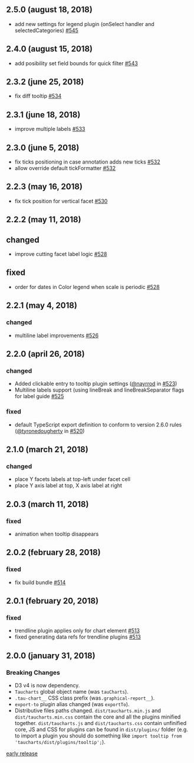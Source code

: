 ## 2.5.0 (august 18, 2018)

- add new settings for legend plugin (onSelect handler and selectedCategories) [#545](https://github.com/TargetProcess/tauCharts/pull/545)

## 2.4.0 (august 15, 2018)

- add posibility set field bounds for quick filter [#543](https://github.com/TargetProcess/tauCharts/pull/543)

## 2.3.2 (june 25, 2018)

- fix diff tooltip [#534](https://github.com/TargetProcess/tauCharts/pull/534)

## 2.3.1 (june 18, 2018)

- improve multiple labels [#533](https://github.com/TargetProcess/tauCharts/pull/533)

## 2.3.0 (june 5, 2018)

- fix ticks positioning in case annotation adds new ticks [#532](https://github.com/TargetProcess/tauCharts/pull/532)
- allow override default tickFormatter [#532](https://github.com/TargetProcess/tauCharts/pull/532)

## 2.2.3 (may 16, 2018)

- fix tick position for vertical facet [#530](https://github.com/TargetProcess/tauCharts/pull/530)

## 2.2.2 (may 11, 2018)

## changed

- improve cutting facet label logic [#528](https://github.com/TargetProcess/tauCharts/pull/528)

## fixed

- order for dates in Color legend when scale is periodic [#528](https://github.com/TargetProcess/tauCharts/pull/528)


## 2.2.1 (may 4, 2018)

### changed

- multiline label improvements [#526](https://github.com/TargetProcess/tauCharts/pull/526)




## 2.2.0 (april 26, 2018)

### changed

- Added clickable entry to tooltip plugin settings ([@nayrrod](https://github.com/nayrrod) in [#523](https://github.com/TargetProcess/tauCharts/pull/523))
- Multiline labels support (using lineBreak and lineBreakSeparator flags for label guide [#525](https://github.com/TargetProcess/tauCharts/pull/525)

### fixed
- default TypeScript export definition to conform to version 2.6.0 rules
  ([@tyronedougherty](https://github.com/tyronedougherty) in [#520](https://github.com/TargetProcess/tauCharts/pull/520))

## 2.1.0 (march 21, 2018)

### changed

- place Y facets labels at top-left under facet cell
- place Y axis label at top, X axis label at right


## 2.0.3 (march 11, 2018)

### fixed

- animation when tooltip disappears

## 2.0.2 (february 28, 2018)

### fixed

- fix build bundle [#514](https://github.com/TargetProcess/tauCharts/pull/514)

## 2.0.1 (february 20, 2018)

### fixed

- trendline plugin applies only for chart element [#513](https://github.com/TargetProcess/tauCharts/pull/513)
- fixed generating data refs for trendline plugins [#513](https://github.com/TargetProcess/tauCharts/pull/513)

## 2.0.0 (january 31, 2018)

### Breaking Changes

- D3 v4 is now dependency.
- `Taucharts` global object name (was `tauCharts`).
- `.tau-chart__` CSS class prefix (was`.graphical-report__`).
- `export-to` plugin alias changed (was `exportTo`).
- Distributive files paths changed. `dist/taucharts.min.js` and `dist/taucharts.min.css` contain the core and all the plugins minified together. `dist/taucharts.js` and `dist/taucharts.css` contain unfinified core, JS and CSS for plugins can be found in `dist/plugins/` folder (e.g. to import a plugin you should do something like `import tooltip from 'taucharts/dist/plugins/tooltip';`).

[early release](https://github.com/TargetProcess/tauCharts/releases)